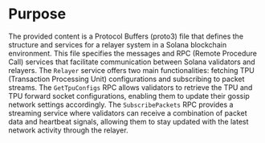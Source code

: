 # Purpose
The provided content is a Protocol Buffers (proto3) file that defines the structure and services for a relayer system in a Solana blockchain environment. This file specifies the messages and RPC (Remote Procedure Call) services that facilitate communication between Solana validators and relayers. The `Relayer` service offers two main functionalities: fetching TPU (Transaction Processing Unit) configurations and subscribing to packet streams. The `GetTpuConfigs` RPC allows validators to retrieve the TPU and TPU forward socket configurations, enabling them to update their gossip network settings accordingly. The `SubscribePackets` RPC provides a streaming service where validators can receive a combination of packet data and heartbeat signals, allowing them to stay updated with the latest network activity through the relayer.
